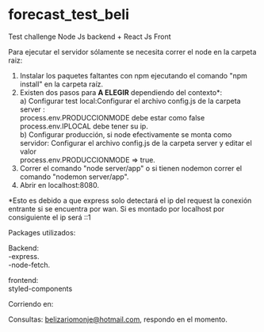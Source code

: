 # forecast_test_beli
Test challenge Node Js backend + React Js Front

Para ejecutar el servidor sólamente se necesita correr el node en la carpeta raiz:
1) Instalar los paquetes faltantes con npm ejecutando el comando "npm install" en la carpeta raíz.
2) Existen dos pasos para **A ELEGIR** dependiendo del contexto*:\
a) Configurar test local:Configurar el archivo config.js de la carpeta server : \
process.env.PRODUCCIONMODE debe estar como false \
process.env.IPLOCAL debe tener su ip.\
b) Configurar producción, si node efectivamente se monta como servidor: Configurar el archivo config.js de la carpeta server y editar el valor \
process.env.PRODUCCIONMODE => true.
3) Correr el comando "node server/app" o si tienen nodemon correr el comando "nodemon server/app".
4) Abrir en localhost:8080.

*Esto es debido a que express solo detectará el ip del request la conexión entrante si se encuentra por wan. Si es montado por localhost por consiguiente el ip será ::1

Packages utilizados:

Backend:\
-express.\
-node-fetch.

frontend:\
styled-components

Corriendo en: 

Consultas: belizariomonje@hotmail.com, respondo en el momento.
